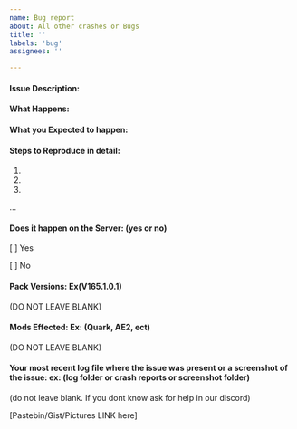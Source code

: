 ```yaml
---
name: Bug report
about: All other crashes or Bugs
title: ''
labels: 'bug'
assignees: ''

---
```


#### Issue Description:


#### What Happens:


#### What you Expected to happen:


#### Steps to Reproduce in detail:
1.
2.
3.
...
#### Does it happen on the Server: (yes or no)
[ ] Yes

[ ] No

#### Pack Versions: Ex(V165.1.0.1)
(DO NOT LEAVE BLANK) 

#### Mods Effected: Ex: (Quark, AE2, ect) 
(DO NOT LEAVE BLANK)


#### Your most recent log file where the issue was present or a screenshot of the issue:  ex: (log folder or crash reports or screenshot folder)
(do not leave blank. If you dont know ask for help in our discord)

[Pastebin/Gist/Pictures LINK here]
